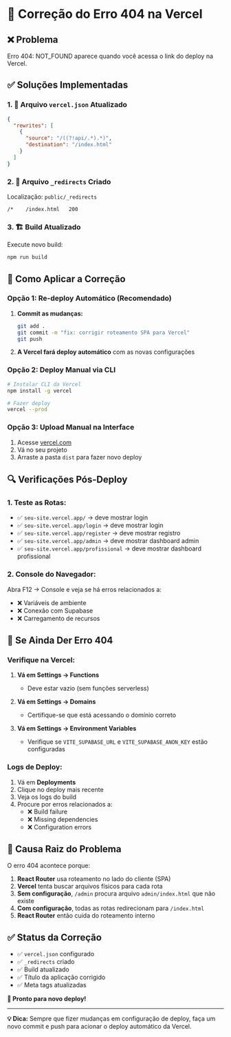 # 🚨 Correção do Erro 404 na Vercel

## ❌ Problema
Erro 404: NOT_FOUND aparece quando você acessa o link do deploy na Vercel.

## ✅ Soluções Implementadas

### 1. 📄 Arquivo `vercel.json` Atualizado
```json
{
  "rewrites": [
    {
      "source": "/((?!api/.*).*)",
      "destination": "/index.html"
    }
  ]
}
```

### 2. 📄 Arquivo `_redirects` Criado
Localização: `public/_redirects`
```
/*    /index.html   200
```

### 3. 🏗️ Build Atualizado
Execute novo build:
```bash
npm run build
```

## 🔧 Como Aplicar a Correção

### Opção 1: Re-deploy Automático (Recomendado)
1. **Commit as mudanças:**
   ```bash
   git add .
   git commit -m "fix: corrigir roteamento SPA para Vercel"
   git push
   ```

2. **A Vercel fará deploy automático** com as novas configurações

### Opção 2: Deploy Manual via CLI
```bash
# Instalar CLI da Vercel
npm install -g vercel

# Fazer deploy
vercel --prod
```

### Opção 3: Upload Manual na Interface
1. Acesse [vercel.com](https://vercel.com)
2. Vá no seu projeto
3. Arraste a pasta `dist` para fazer novo deploy

## 🔍 Verificações Pós-Deploy

### 1. Teste as Rotas:
- ✅ `seu-site.vercel.app/` → deve mostrar login
- ✅ `seu-site.vercel.app/login` → deve mostrar login  
- ✅ `seu-site.vercel.app/register` → deve mostrar registro
- ✅ `seu-site.vercel.app/admin` → deve mostrar dashboard admin
- ✅ `seu-site.vercel.app/profissional` → deve mostrar dashboard profissional

### 2. Console do Navegador:
Abra F12 → Console e veja se há erros relacionados a:
- ❌ Variáveis de ambiente
- ❌ Conexão com Supabase
- ❌ Carregamento de recursos

## 🚨 Se Ainda Der Erro 404

### Verifique na Vercel:
1. **Vá em Settings → Functions**
   - Deve estar vazio (sem funções serverless)

2. **Vá em Settings → Domains**  
   - Certifique-se que está acessando o domínio correto

3. **Vá em Settings → Environment Variables**
   - Verifique se `VITE_SUPABASE_URL` e `VITE_SUPABASE_ANON_KEY` estão configuradas

### Logs de Deploy:
1. Vá em **Deployments**
2. Clique no deploy mais recente
3. Veja os logs do build
4. Procure por erros relacionados a:
   - ❌ Build failure
   - ❌ Missing dependencies
   - ❌ Configuration errors

## 🎯 Causa Raiz do Problema

O erro 404 acontece porque:

1. **React Router** usa roteamento no lado do cliente (SPA)
2. **Vercel** tenta buscar arquivos físicos para cada rota
3. **Sem configuração**, `/admin` procura arquivo `admin/index.html` que não existe
4. **Com configuração**, todas as rotas redirecionam para `/index.html`
5. **React Router** então cuida do roteamento interno

## ✅ Status da Correção

- ✅ `vercel.json` configurado
- ✅ `_redirects` criado  
- ✅ Build atualizado
- ✅ Título da aplicação corrigido
- ✅ Meta tags atualizadas

**🚀 Pronto para novo deploy!**

---

**💡 Dica:** Sempre que fizer mudanças em configuração de deploy, faça um novo commit e push para acionar o deploy automático da Vercel.

